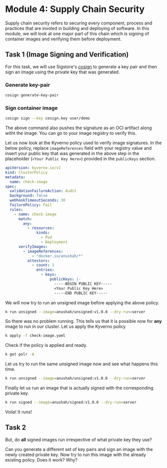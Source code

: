 # Module 4: Supply Chain Security
Supply chain security refers to securing every component, process and practices that are involed in building and deploying of software. In this module, we will look at one major part of this chain which is signing of container images and verifying them before deployment.

## Task 1 (Image Signing and Verification)

For this task, we will use Sigstore's [cosign](https://docs.sigstore.dev/cosign/overview/) to generate a key pair and then sign an image using the private key that was generated.
### Generate key-pair
```sh
cosign generate-key-pair
```

### Sign container image
```sh
cosign sign --key cosign.key user/demo
```
The above command also pushes the signature as an OCI artifact along witht the image. You can go to your image registry to verify this.


Let us now look at the Kyverno policy used to verify image signatures. In the below policy, replace `imageReferences` field with your registry value and insert your public key that was generated in the above step in the placeholder (`<Your Public Key Here>`) provided in the `publicKeys` section.
```yaml
apiVersion: kyverno.io/v1
kind: ClusterPolicy
metadata:
  name: check-image
spec:
  validationFailureAction: Audit
  background: false
  webhookTimeoutSeconds: 30
  failurePolicy: Fail
  rules:
    - name: check-image
      match:
        any:
          - resources:
              kinds:
                - Pod
                - Deployment
      verifyImages:
        - imageReferences:
            - "docker.io/anushah/*"
          attestors:
            - count: 1
              entries:
                - keys:
                    publicKeys: |-
                      -----BEGIN PUBLIC KEY-----
                      <Your Public Key Here>
                      -----END PUBLIC KEY-----

```

We will now try to run an unsigned image before applying the above policy.
```sh
k run unsigned --image=anushah/unsigned:v1.0.0 --dry-run=server
```
So there was no problem running. This tells us that it is possible now for __any__ image to run in our cluster. Let us apply the Kyverno policy
```sh
k apply -f check-image.yaml
```

Check if the policy is applied and ready.
```sh
k get polr -A
```

Let us try to run the same unsigned image now and see what happens this time.
```sh
k run unsigned --image=anushah/unsigned:v1.0.0 --dry-run=server
```

Finally let us run an image that is actually signed with the corresponding private key.
```sh
k run signed --image=anushah/signed:v1.0.0 --dry-run=server
```
Voila! It runs!

## Task 2
But, do __all__ signed images run irrespective of what private key they use?

Can you generate a different set of key pairs and sign an image with the newly created private key. Now try to run this image with the already existing policy. Does it work? Why?

